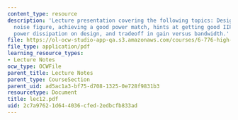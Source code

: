 ```yaml
---
content_type: resource
description: 'Lecture presentation covering the following topics: Designing for low
  noise figure, achieving a good power match, hints at getting good IIP3, impact of
  power dissipation on design, and tradeoff in gain versus bandwidth.'
file: https://ol-ocw-studio-app-qa.s3.amazonaws.com/courses/6-776-high-speed-communication-circuits-spring-2005/2c7a97621d644036cfed2edbcfb833ad_lec12.pdf
file_type: application/pdf
learning_resource_types:
- Lecture Notes
ocw_type: OCWFile
parent_title: Lecture Notes
parent_type: CourseSection
parent_uid: ad5ac1a3-bf75-d708-1325-0e728f9831b3
resourcetype: Document
title: lec12.pdf
uid: 2c7a9762-1d64-4036-cfed-2edbcfb833ad
---
```

